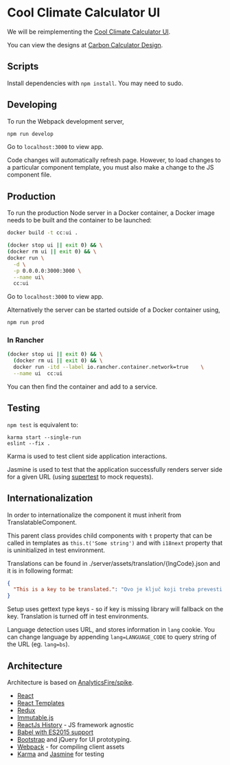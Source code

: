 # Cool Climate Calculator UI

We will be reimplementing the [Cool Climate Calculator UI](http://coolclimate.berkeley.edu/calculators/household/ui.php).

You can view the designs at [Carbon Calculator Design](https://app.box.com/files/0/f/6491312265/Carbon_Calculator_Design).

## Scripts

Install dependencies with `npm install`. You may need to sudo.


## Developing

To run the Webpack development server,

```sh
npm run develop
```

Go to `localhost:3000` to view app.

Code changes will automatically refresh page. However, to load changes to a particular component template, you must also make a change to the JS component file.

## Production

To run the production Node server in a Docker container, a Docker image needs to be built and the container to be launched:

```sh
docker build -t cc:ui .

(docker stop ui || exit 0) && \
(docker rm ui || exit 0) && \
docker run \
  -d \
  -p 0.0.0.0:3000:3000 \
  --name ui\
  cc:ui
```

Go to `localhost:3000` to view app.

Alternatively the server can be started outside of a Docker container using,
```sh
npm run prod
```

### In Rancher

```sh
(docker stop ui || exit 0) && \
  (docker rm ui || exit 0) && \
  docker run -itd --label io.rancher.container.network=true    \
  --name ui  cc:ui
```

You can then find the container and add to a service.

## Testing

`npm test` is equivalent to:

```
karma start --single-run
eslint --fix .
```

Karma is used to test client side application interactions.

Jasmine is used to test that the application successfully renders server side for a given URL (using [supertest](https://github.com/visionmedia/supertest) to mock requests).

## Internationalization

In order to internationalize the component it must inherit from TranslatableComponent.

This parent class provides child components with `t` property that
can be called in templates as `this.t('Some string')` and with `i18next` property that is uninitialized in test environment.

Translations can be found in ./server/assets/translation/{lngCode}.json and it is in following format:

```json
{
  "This is a key to be translated.": "Ovo je ključ koji treba prevesti."
}
```

Setup uses gettext type keys - so if key is missing library will fallback on the key. Translation is turned off in test environments.

Language detection uses URL, and stores information in `lang` cookie.
You can change language by appending `lang=LANGUAGE_CODE` to query string of the URL (eg. `lang=bs`).

## Architecture

Architecture is based on [AnalyticsFire/spike](https://github.com/AnalyticsFire/spike).

- [React](https://facebook.github.io/react/)
- [React Templates](http://wix.github.io/react-templates/)
- [Redux](https://github.com/reactjs/redux)
- [Immutable.js](https://facebook.github.io/immutable-js/)
- [ReactJs History](https://github.com/mjackson/history) - JS framework agnostic
- [Babel with ES2015 support](https://babeljs.io/docs/learn-es2015/)
- [Bootstrap](http://getbootstrap.com/) and jQuery for UI prototyping.
- [Webpack](https://webpack.github.io/) - for compiling client assets
- [Karma](https://karma-runner.github.io/0.13/index.html) and [Jasmine](http://jasmine.github.io/) for testing
